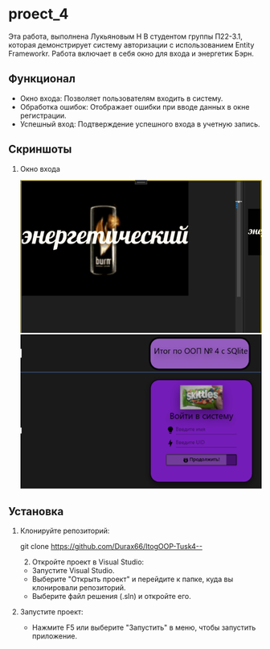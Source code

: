 # proect_4
Эта работа, выполнена Лукьяновым Н В студентом группы П22-3.1, которая демонстрирует систему авторизации с использованием Entity Frameworkr. Работа включает в себя окно для входа и энергетик Бэрн.

## Функционал

- Окно входа: Позволяет пользователям входить в систему.
- Обработка ошибок: Отображает ошибки при вводе данных в окне регистрации.
- Успешный вход: Подтверждение успешного входа в учетную запись.


## Скриншоты

1. Окно входа
   
   ![](https://github.com/Durax66/ItogOOP-Tusk4--/blob/master/screenshots/screen%201.png)
   ![](https://github.com/Durax66/ItogOOP-Tusk4--/blob/master/screenshots/sreen%202.png)
## Установка

1. Клонируйте репозиторий:
   
   git clone https://github.com/Durax66/ItogOOP-Tusk4--
    
   2. Откройте проект в Visual Studio:
   - Запустите Visual Studio.
   - Выберите "Открыть проект" и перейдите к папке, куда вы клонировали репозиторий.
   - Выберите файл решения (.sln) и откройте его.

3. Запустите проект:
   - Нажмите F5 или выберите "Запустить" в меню, чтобы запустить приложение.
